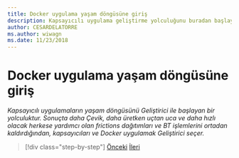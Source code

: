 ```yaml
---
title: Docker uygulama yaşam döngüsüne giriş
description: Kapsayıcılı uygulama geliştirme yolculuğunu buradan başlayın.
author: CESARDELATORRE
ms.author: wiwagn
ms.date: 11/23/2018
---
```

# <a name="introduction-tothe-docker-application-life-cycle"></a>Docker uygulama yaşam döngüsüne giriş

*Kapsayıcılı uygulamaların yaşam döngüsünü Geliştirici ile başlayan bir yolculuktur. Sonuçta daha Çevik, daha üretken uçtan uca ve daha hızlı olacak herkese yardımcı olan frictions dağıtımları ve BT işlemlerini ortadan kaldırdığından, kapsayıcıları ve Docker uygulamak Geliştirici seçer.*

>[!div class="step-by-step"]
>[Önceki](../docker-containers-images-and-registries.md)
>[İleri](containers-foundation-for-devops-collaboration.md)
